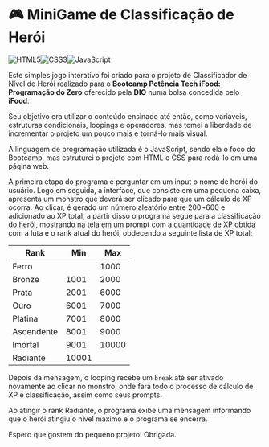# 🎮 MiniGame de Classificação de Herói

![HTML5](https://img.shields.io/badge/HTML5-E34F26?style=for-the-badge&logo=html5&logoColor=white)![CSS3](https://img.shields.io/badge/CSS3-1572B6?style=for-the-badge&logo=css3&logoColor=white)![JavaScript](https://img.shields.io/badge/JavaScript-F7DF1E?style=for-the-badge&logo=javascript&logoColor=black)

Este simples jogo interativo foi criado para o projeto de Classificador de Nível de Herói realizado para o **Bootcamp Potência Tech iFood: Programação do Zero** oferecido pela **DIO** numa bolsa concedida pelo **iFood**.

Seu objetivo era utilizar o conteúdo ensinado até então, como variáveis, estruturas condicionais, loopings e operadores, mas tomei a liberdade de incrementar o projeto um pouco mais e torná-lo mais visual. 

A linguagem de programação utilizada é o JavaScript, sendo ela o foco do Bootcamp, mas estruturei o projeto com HTML e CSS para rodá-lo em uma página web. 

A primeira etapa do programa é perguntar em um input o nome de herói do usuário. Logo em seguida, a interface, que consiste em uma pequena caixa, apresenta um monstro que deverá ser clicado para que um cálculo de XP ocorra. Ao clicar, é gerado um número aleatório entre 200~600 e adicionado ao XP total, a partir disso o programa segue para a classificação do herói, mostrando na tela em um prompt com a quantidade de XP obtida com a luta e o rank atual do herói, obdecendo a seguinte lista de XP total:

|   Rank   | Min | Max |
|----------|-----|-----|
|Ferro     |     |1000 |
|Bronze    |1001 |2000 |
|Prata     |2001 |6000 |
|Ouro      |6001 |7000 |
|Platina   |7001 |8000 |
|Ascendente|8001 |9000 |
|Imortal   |9001 |10000|
|Radiante  |10001|     |


Depois da mensagem, o looping recebe um `break` até ser ativado novamente ao clicar no monstro, onde fará todo o processo de cálculo de XP e classificação, assim como seus prompts.

Ao atingir o rank Radiante, o programa exibe uma mensagem informando que o herói atingiu o nível máximo e o programa se encerra.

Espero que gostem do pequeno projeto! Obrigada.